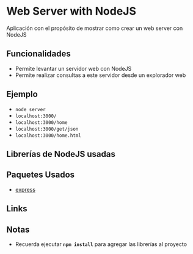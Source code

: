 # Web Server with NodeJS

Aplicación con el propósito de mostrar como crear un web server con NodeJS

## Funcionalidades

* Permite levantar un servidor web con NodeJS
* Permite realizar consultas a este servidor desde un explorador web

## Ejemplo

* `node server`
* `localhost:3000/`
* `localhost:3000/home`
* `localhost:3000/get/json`
* `localhost:3000/home.html`

## Librerías de NodeJS usadas

## Paquetes Usados

* [express](http://bit.ly/2LCToHk)

## Links

## Notas

* Recuerda ejecutar **`npm install`** para agregar las librerías al proyecto